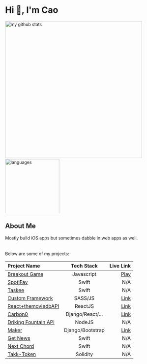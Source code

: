 # Hi 👋, I'm Cao
<p align="left">
<img src="https://github-readme-stats.vercel.app/api?username=caocmai&show_icons=true&title_color=fff&icon_color=ffbb00&text_color=9f9f9f&bg_color=151515" alt="my github stats" width="445"/>&nbsp;<img src="https://github-readme-stats.vercel.app/api/top-langs/?username=caocmai&layout=compact&show_icons=true&title_color=fff&icon_color=fc8930&text_color=9f9f9f&bg_color=151515" alt="languages" height="176">
</p>

## About Me
Mostly build iOS apps but sometimes dabble in web apps as well.
<br><br><br>
Below are some of my projects:

| Project Name                                                  | Tech Stack        | Live Link         |
| :---                                                          | :---:             | ---:              | 
| [Breakout Game](https://github.com/caocmai/breakout-game)     | Javascript        | [Play](https://caomai.live/breakout-game/)        |
| [SpotiFav](https://github.com/caocmai/spotiFav)               | Swift             | N/A          |
| [Taskee](https://github.com/caocmai/taskee-app)               | Swift             | N/A          |
| [Custom Framework](https://github.com/caocmai/custom-css-framework)               | SASS/JS             | [Link](https://caomai.live/custom-css-framework/)         |
| [React+themoviedbAPI](https://github.com/caocmai/react-themoviedb) | ReactJS         | [Link](https://caocmai.github.io/react-themoviedb) |
| [Carbon0](https://github.com/Carbon0-Games/carbon0-web-app) | Django/React/...  | [Link](https://carbon0.herokuapp.com/) |
| [Driking Fountain API](https://github.com/caocmai/drinking-fountains-api) | NodeJS | N/A |
| [Maker](https://github.com/caocmai/maker) | Django/Bootstrap | [Link](https://maker-s-a.herokuapp.com/) |
| [Get News](https://github.com/caocmai/get-news-app) | Swift | N/A |
| [Next Chord](https://github.com/caocmai/next-chord) | Swift | N/A |
| [Takk-Token](https://github.com/ellojess/Takk-Token) | Solidity | N/A |

